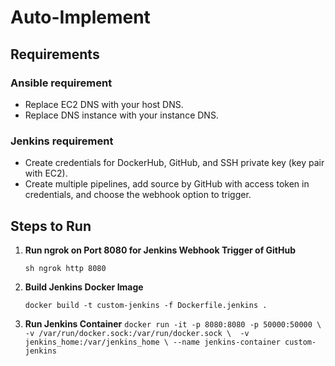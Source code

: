 # Auto-Implement

## Requirements

### Ansible requirement

- Replace EC2 DNS with your host DNS.
- Replace DNS instance with your instance DNS.

### Jenkins requirement

- Create credentials for DockerHub, GitHub, and SSH private key (key pair with EC2).
- Create multiple pipelines, add source by GitHub with access token in credentials, and choose the webhook option to trigger.

## Steps to Run

1. **Run ngrok on Port 8080 for Jenkins Webhook Trigger of GitHub**

   ```sh ngrok http 8080 ```

   

2. **Build Jenkins Docker Image**

   ```docker build -t custom-jenkins -f Dockerfile.jenkins . ```

   

3. **Run Jenkins Container**
   ```docker run -it -p 8080:8080 -p 50000:50000 \ -v /var/run/docker.sock:/var/run/docker.sock \  -v jenkins_home:/var/jenkins_home \ --name jenkins-container custom-jenkins ```
  
  
   
